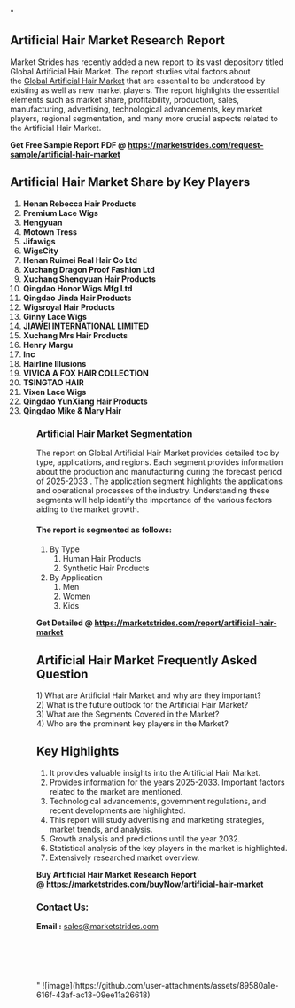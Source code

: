 "<h2>Artificial Hair Market Research Report</h2>
<p>Market Strides has recently added a new report to its vast depository titled Global Artificial Hair Market. The report studies vital factors about the&nbsp;<a href=https://marketstrides.com/report/artificial-hair-market>Global Artificial Hair Market</a>&nbsp;that are essential to be understood by existing as well as new market players. The report highlights the essential elements such as market share, profitability, production, sales, manufacturing, advertising, technological advancements, key market players, regional segmentation, and many more crucial aspects related to the Artificial Hair Market.</p>
<p><strong>Get Free Sample Report PDF @&nbsp;<a href=https://marketstrides.com/request-sample/artificial-hair-market>https://marketstrides.com/request-sample/artificial-hair-market</a></strong></p>
<h2><strong>Artificial Hair Market Share by Key Players</strong></h2>
<p><strong><ol><li>
Henan Rebecca Hair Products</li><li>Premium Lace Wigs</li><li>Hengyuan</li><li>Motown Tress</li><li>Jifawigs</li><li>WigsCity</li><li>Henan Ruimei Real Hair Co Ltd</li><li>Xuchang Dragon Proof Fashion Ltd</li><li>Xuchang Shengyuan Hair Products</li><li>Qingdao Honor Wigs Mfg Ltd</li><li>Qingdao Jinda Hair Products</li><li>Wigsroyal Hair Products</li><li>Ginny Lace Wigs</li><li>JIAWEI INTERNATIONAL LIMITED</li><li>Xuchang Mrs Hair Products</li><li>Henry Margu</li><li>Inc</li><li>Hairline Illusions</li><li>VIVICA A FOX HAIR COLLECTION</li><li>TSINGTAO HAIR</li><li>Vixen Lace Wigs</li><li>Qingdao YunXiang Hair Products</li><li>Qingdao Mike & Mary Hair


</li><ol></strong></p>
<h3><strong>Artificial Hair Market Segmentation</strong></h3>
<p>The report on Global Artificial Hair Market provides detailed toc by type, applications, and regions. Each segment provides information about the production and manufacturing during the forecast period of 2025-2033
. The application segment highlights the applications and operational processes of the industry. Understanding these segments will help identify the importance of the various factors aiding to the market growth.</p>
<h4>The report is segmented as follows:</h4>
<p><ol><li>By Type<ol><li>Human Hair Products</li><li>Synthetic Hair Products</li></ol></li><li>By Application<ol><li>Men</li><li>Women</li><li>Kids</li></ol></li></ol></p>
<p><strong>Get Detailed @&nbsp;<a href=https://marketstrides.com/report/artificial-hair-market>https://marketstrides.com/report/artificial-hair-market</a></strong></p>
<h2 class=""clr-white mb-3""><strong>Artificial Hair Market Frequently Asked Question</strong></h2>
<div class=""card-header"">1) What are&nbsp;Artificial Hair Market and why are they important?
<div class=""card"">
<div class=""card-header"">2) What is the future outlook for the Artificial Hair Market?</div>
</div>
</div>
<div class=""card-header"">3) What are the Segments Covered in the Market?</div>
<div class=""card-header"">4) Who are the prominent key players in the Market?</div>
<h2><strong>Key Highlights</strong></h2>
<div class=""card-header"">
<ol>
<li>It provides valuable insights into the Artificial Hair Market.</li>
<li>Provides information for the years 2025-2033. Important factors related to the market are mentioned.</li>
<li>Technological advancements, government regulations, and recent developments are highlighted.</li>
<li>This report will study advertising and marketing strategies, market trends, and analysis.</li>
<li>Growth analysis and predictions until the year 2032.</li>
<li>Statistical analysis of the key players in the market is highlighted.</li>
<li>Extensively researched market overview.</li>
</ol>
<p><strong>Buy Artificial Hair Market Research Report @&nbsp;<a href=https://marketstrides.com/buyNow/artificial-hair-market>https://marketstrides.com/buyNow/artificial-hair-market</a></strong></p>
<h3>Contact Us:</h3>
<p><strong>Email :</strong> <a href=mailto:sales@marketstrides.com>sales@marketstrides.com</a></p>
</div>
<p>&nbsp;</p>
<h3>&nbsp;</h3>"
![image](https://github.com/user-attachments/assets/89580a1e-616f-43af-ac13-09ee11a26618)

